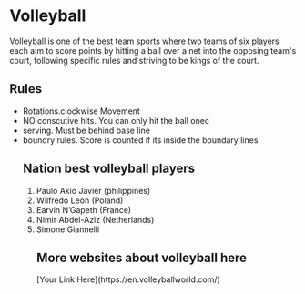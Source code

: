 <!DOCTYPE html>
<html>
<head>
<title> king of the court! </title>
</head>
<body> <h1> Volleyball </h1>
<p> Volleyball is one of the best team sports where two teams of six players each aim to score points by hitting a ball over a net into the opposing team's court, following specific rules and striving to be kings of the court. </p>
<h2> Rules </h2>
  <Ul> 
  <li> Rotations.clockwise Movement </li>
  <li> NO conscutive hits. You can only hit the ball onec </li>
  <li> serving. Must be behind base line </li>
  <li> boundry rules. Score is counted if its inside the boundary lines</li>
<h2> Nation best volleyball players </h2>
  <ol>
  <li> Paulo Akio Javier (philippines) </li>
  <li> Wilfredo León (Poland) </li> 
  <li> Earvin N’Gapeth (France) </li>
  <li> Nimir Abdel-Aziz (Netherlands) </li>
  <li> Simone Giannelli </li>
<h2> More websites about volleyball here </h2>
  [Your Link Here](https://en.volleyballworld.com/)
